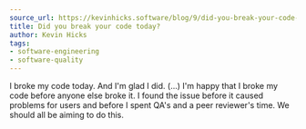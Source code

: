 ```yaml
---
source_url: https://kevinhicks.software/blog/9/did-you-break-your-code-today
title: Did you break your code today?
author: Kevin Hicks
tags:
- software-engineering
- software-quality
---
```


I broke my code today. And I'm glad I did. (...) I'm happy that I broke my code before anyone else broke it. I found the issue before it caused problems for users and before I spent QA's and a peer reviewer's time. We should all be aiming to do this.
